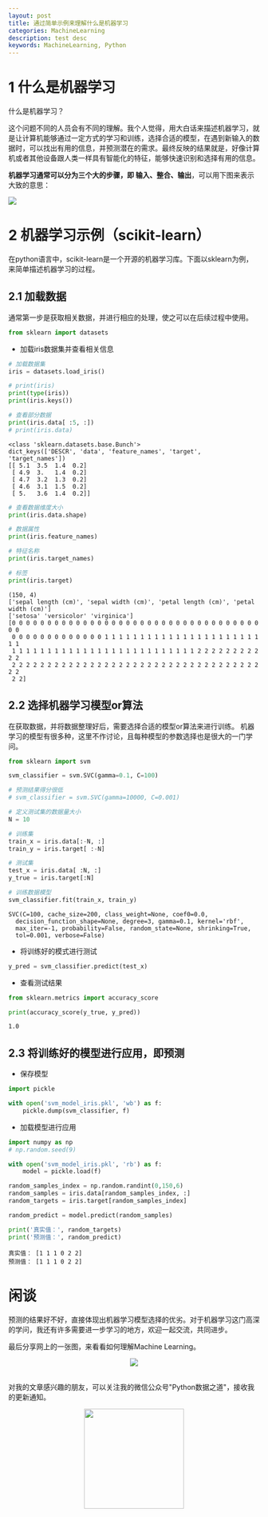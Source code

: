```yaml
---
layout: post
title: 通过简单示例来理解什么是机器学习
categories: MachineLearning
description: test desc
keywords: MachineLearning, Python
---
```


# 1 什么是机器学习

什么是机器学习？

这个问题不同的人员会有不同的理解。我个人觉得，用大白话来描述机器学习，就是让计算机能够通过一定方式的学习和训练，选择合适的模型，在遇到新输入的数据时，可以找出有用的信息，并预测潜在的需求。最终反映的结果就是，好像计算机或者其他设备跟人类一样具有智能化的特征，能够快速识别和选择有用的信息。

**机器学习通常可以分为三个大的步骤，即 输入、整合、输出**，可以用下图来表示大致的意思：

<img src="/images/posts/sklearn01.jpg">

<!-- ![](../images/posts/sklearn01.jpg) -->

<!-- <img src="../images/posts/sklearn01.jpg"> -->

# 2 机器学习示例（scikit-learn）

在python语言中，scikit-learn是一个开源的机器学习库。下面以sklearn为例，来简单描述机器学习的过程。

## 2.1 加载数据
通常第一步是获取相关数据，并进行相应的处理，使之可以在后续过程中使用。

```python
from sklearn import datasets
```

* 加载iris数据集并查看相关信息


```python
# 加载数据集
iris = datasets.load_iris()

# print(iris)
print(type(iris))
print(iris.keys())

# 查看部分数据
print(iris.data[ :5, :])
# print(iris.data)
```

    <class 'sklearn.datasets.base.Bunch'>
    dict_keys(['DESCR', 'data', 'feature_names', 'target', 'target_names'])
    [[ 5.1  3.5  1.4  0.2]
     [ 4.9  3.   1.4  0.2]
     [ 4.7  3.2  1.3  0.2]
     [ 4.6  3.1  1.5  0.2]
     [ 5.   3.6  1.4  0.2]]



```python
# 查看数据维度大小
print(iris.data.shape)

# 数据属性
print(iris.feature_names)

# 特征名称
print(iris.target_names)

# 标签
print(iris.target)
```

    (150, 4)
    ['sepal length (cm)', 'sepal width (cm)', 'petal length (cm)', 'petal width (cm)']
    ['setosa' 'versicolor' 'virginica']
    [0 0 0 0 0 0 0 0 0 0 0 0 0 0 0 0 0 0 0 0 0 0 0 0 0 0 0 0 0 0 0 0 0 0 0 0 0
     0 0 0 0 0 0 0 0 0 0 0 0 0 1 1 1 1 1 1 1 1 1 1 1 1 1 1 1 1 1 1 1 1 1 1 1 1
     1 1 1 1 1 1 1 1 1 1 1 1 1 1 1 1 1 1 1 1 1 1 1 1 1 1 2 2 2 2 2 2 2 2 2 2 2
     2 2 2 2 2 2 2 2 2 2 2 2 2 2 2 2 2 2 2 2 2 2 2 2 2 2 2 2 2 2 2 2 2 2 2 2 2
     2 2]


## 2.2 选择机器学习模型or算法

在获取数据，并将数据整理好后，需要选择合适的模型or算法来进行训练。
机器学习的模型有很多种，这里不作讨论，且每种模型的参数选择也是很大的一门学问。

```python
from sklearn import svm

svm_classifier = svm.SVC(gamma=0.1, C=100)

# 预测结果得分很低
# svm_classifier = svm.SVC(gamma=10000, C=0.001)

# 定义测试集的数据量大小
N = 10

# 训练集
train_x = iris.data[:-N, :]
train_y = iris.target[ :-N]

# 测试集
test_x = iris.data[ :N, :]
y_true = iris.target[:N]

# 训练数据模型
svm_classifier.fit(train_x, train_y)

```




    SVC(C=100, cache_size=200, class_weight=None, coef0=0.0,
      decision_function_shape=None, degree=3, gamma=0.1, kernel='rbf',
      max_iter=-1, probability=False, random_state=None, shrinking=True,
      tol=0.001, verbose=False)



* 将训练好的模式进行测试


```python
y_pred = svm_classifier.predict(test_x)
```


* 查看测试结果


```python
from sklearn.metrics import accuracy_score

print(accuracy_score(y_true, y_pred))
```

    1.0


## 2.3 将训练好的模型进行应用，即预测

* 保存模型



```python
import pickle

with open('svm_model_iris.pkl', 'wb') as f:
    pickle.dump(svm_classifier, f)
```

* 加载模型进行应用


```python
import numpy as np
# np.random.seed(9)

with open('svm_model_iris.pkl', 'rb') as f:
    model = pickle.load(f)

random_samples_index = np.random.randint(0,150,6)
random_samples = iris.data[random_samples_index, :]
random_targets = iris.target[random_samples_index]

random_predict = model.predict(random_samples)

print('真实值：', random_targets)
print('预测值：', random_predict)
```

    真实值： [1 1 1 0 2 2]
    预测值： [1 1 1 0 2 2]

# 闲谈

预测的结果好不好，直接体现出机器学习模型选择的优劣。对于机器学习这门高深的学问，我还有许多需要进一步学习的地方，欢迎一起交流，共同进步。

最后分享网上的一张图，来看看如何理解Machine Learning。

<div align="center"><img src="/images/posts/ML01.jpg"></div>

<br>


对我的文章感兴趣的朋友，可以关注我的微信公众号"Python数据之道"，接收我的更新通知。

<div align="center"><img src="/images/qrcode.jpg" width="200"/></div>
